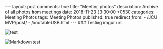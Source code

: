 <link rel="stylesheet" href="{{ '/assets/css/style.css?v=' | append: site.github.build_revision | relative_url }}">
---
layout: post
comments: true
title:   "Meeting photos"
description: Archive of all photos from meetings
date:   2018-11-23 23:30:00 +0530
categories: Meeting Photos
tags: Meeting Photos
published: true
redirect_from:
  - /JCU MVP/post/
  - /bootableUSB.html
---
### Testing imgur url


![test](https://s.newsweek.com/sites/www.newsweek.com/files/styles/lg/public/2014/12/23/jcu-townsville-campus.jpg)

<img src="https://imgur.com/a/UXOX1UL"
     alt="Markdown test"
     style="float: left; margin-right: 10px;" />
